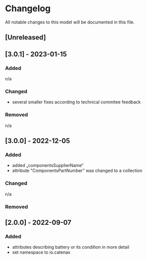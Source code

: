 # Changelog
All notable changes to this model will be documented in this file.

## [Unreleased]

## [3.0.1] - 2023-01-15
### Added
n/a

### Changed
- several smaller fixes according to technical commitee feedback

### Removed
n/a

## [3.0.0] - 2022-12-05
### Added
- added „componentsSupplierName“
- attribute "ComponentsPartNumber" was changed to a collection

### Changed
n/a

### Removed

## [2.0.0] - 2022-09-07
### Added
- attributes describing battery or its condition in more detail
- set namespace to io.catenax



